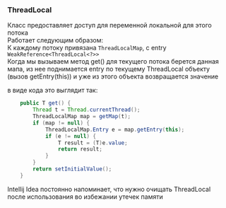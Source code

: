 ### ThreadLocal

Класс предоставляет доступ для переменной локальной для этого потока  
Работает следующим образом:  
К каждому потоку привязана `ThreadLocalMap`, с entry `WeakReference<ThreadLocal<?>>`  
Когда мы вызываем метод get() для текущего потока берется данная мапа, из нее поднимается entry по текущему ThreadLocal
объекту (вызов getEntry(this)) и уже из этого объекта возвращается значение

в виде кода это выглядит так:
```java
    public T get() {
        Thread t = Thread.currentThread();
        ThreadLocalMap map = getMap(t);
        if (map != null) {
            ThreadLocalMap.Entry e = map.getEntry(this);
            if (e != null) {
                T result = (T)e.value;
                return result;
            }
        }
        return setInitialValue();
    }
```

Intellij Idea постоянно напоминает, что нужно очищать ThreadLocal после использования во избежании утечек памяти
